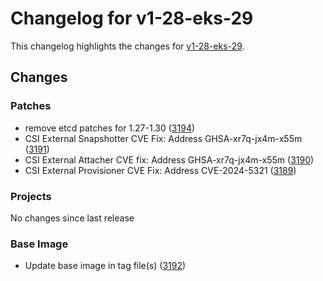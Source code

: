 # Changelog for v1-28-eks-29

This changelog highlights the changes for [v1-28-eks-29](https://github.com/aws/eks-distro/tree/v1-28-eks-29).

## Changes

### Patches
* remove etcd patches for 1.27-1.30 ([3194](https://github.com/aws/eks-distro/pull/3194))
* CSI External Snapshotter CVE Fix: Address GHSA-xr7q-jx4m-x55m ([3191](https://github.com/aws/eks-distro/pull/3191))
* CSI External Attacher CVE fix: Address GHSA-xr7q-jx4m-x55m ([3190](https://github.com/aws/eks-distro/pull/3190))
* CSI External Provisioner CVE Fix: Address CVE-2024-5321 ([3189](https://github.com/aws/eks-distro/pull/3189))

### Projects
No changes since last release

### Base Image
* Update base image in tag file(s) ([3192](https://github.com/aws/eks-distro/pull/3192))

